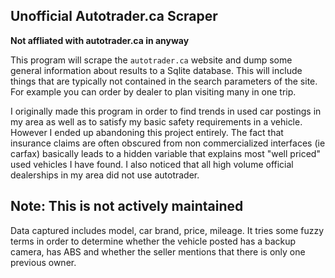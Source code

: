 Unofficial Autotrader.ca Scraper
---------------

**Not affliated with autotrader.ca in anyway**

This program will scrape the `autotrader.ca` website and dump some general information about results
to a Sqlite database.  This will include things that are typically not contained in the search parameters
of the site.  For example you can order by dealer to plan visiting many in one trip.  

I originally made this program in order to find trends in used car postings in my area as well as to satisfy my basic
safety requirements in a vehicle.  However I ended up abandoning this project entirely. The fact that insurance claims are 
often obscured from non commercialized interfaces (ie carfax) basically leads to a hidden variable that explains
most "well priced" used vehicles I have found. I also noticed that all high volume official dealerships in my area did not 
use autotrader.  

## Note:  This is not actively maintained

Data captured includes model, car brand, price, mileage.  It tries some fuzzy terms in order to determine
whether the vehicle posted has a backup camera, has ABS and whether the seller mentions that there is only 
one previous owner.